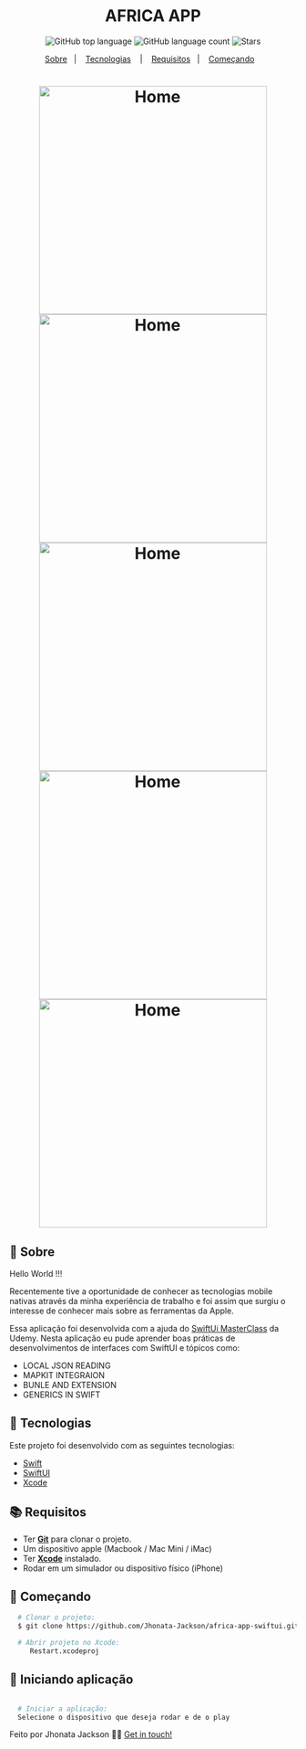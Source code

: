 <h1 align="center">
  AFRICA APP
</h1>

<p align="center">
  <img alt="GitHub top language" src="https://img.shields.io/github/languages/top/Jhonata-Jackson/africa-app-swiftui">
  <img alt="GitHub language count" src="https://img.shields.io/github/languages/count/Jhonata-Jackson/africa-app-swiftui">
  <img alt="Stars" src="https://img.shields.io/github/stars/Jhonata-Jackson/africa-app-swiftui">
</p>

<p align="center">
  <a href="#page_with_curl-sobre">Sobre</a>&nbsp;&nbsp;&nbsp;|&nbsp;&nbsp;&nbsp;
  <a href="#hammer-iniciando-mobile">Tecnologias</a>
  &nbsp;&nbsp;&nbsp;|&nbsp;&nbsp;&nbsp;
  <a href="#books-requisitos">Requisitos</a>&nbsp;&nbsp;&nbsp;|&nbsp;&nbsp;&nbsp;
  <a href="#rocket-começando">Começando</a>&nbsp;&nbsp;&nbsp;
</p>

<h1 align="center">
  <img alt="Home" src="./Screenshots/browse_img.png" width="400" />
  <img alt="Home" src="./Screenshots/detail_img.png" width="400" />
  <img alt="Home" src="./Screenshots/watch_img.png" width="400" />
  <img alt="Home" src="./Screenshots/map_img.png" width="400" />
  <img alt="Home" src="./Screenshots/gallery_img.png" width="400" />
</h1>

## :page_with_curl: Sobre

Hello World !!! 

Recentemente tive a oportunidade de conhecer as tecnologias mobile nativas através da minha experiência de trabalho e foi assim que surgiu o interesse
de conhecer mais sobre as ferramentas da Apple.

Essa aplicação foi desenvolvida com a ajuda do [SwiftUi MasterClass](https://www.udemy.com/course/swiftui-masterclass-course-ios-development-with-swift) da Udemy. Nesta aplicação eu pude aprender boas práticas de desenvolvimentos de interfaces com SwiftUI e tópicos como:

<ul>
    <li>LOCAL JSON READING</li>
    <li>MAPKIT INTEGRAION</li>
    <li>BUNLE AND EXTENSION</li>
    <li>GENERICS IN SWIFT</li>
</ul>

 ## :hammer: Tecnologias

Este projeto foi desenvolvido com as seguintes tecnologias:

- [Swift](https://www.swift.org/documentation/)
- [SwiftUI](https://developer.apple.com/xcode/swiftui/)
- [Xcode](https://developer.apple.com/xcode/)

## :books: Requisitos

- Ter [**Git**](https://git-scm.com/) para clonar o projeto.
- Um dispositivo apple (Macbook / Mac Mini / iMac)
- Ter [**Xcode**](https://developer.apple.com/xcode/) instalado.
- Rodar em um simulador ou dispositivo físico (iPhone)

## :rocket: Começando

```bash
  # Clonar o projeto:
  $ git clone https://github.com/Jhonata-Jackson/africa-app-swiftui.git

  # Abrir projeto no Xcode:
     Restart.xcodeproj

```

## :iphone: Iniciando aplicação

```bash

  # Iniciar a aplicação:
  Selecione o dispositivo que deseja rodar e de o play
```

Feito por Jhonata Jackson 👋🏻 [Get in touch!](https://www.linkedin.com/in/jhonata-jackson-555929121/)
